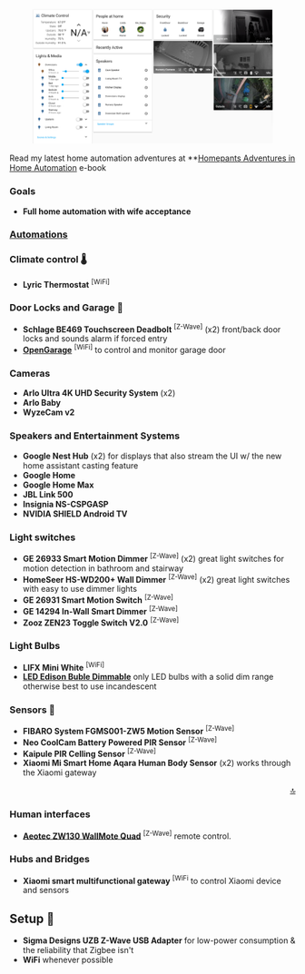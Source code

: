 
<div align="center">
    <figure>
        <div>
            <img src="www/screenshots/home.png" alt="Home" title="Home" width="700">
        </div>
    </figure>
</div>

Read my latest home automation adventures at **[Homepants Adventures in Home Automation](https://docs.google.com/document/d/1an2jVSSL7772mU4Qr8294ZOcDxZYYJWXSviaB68ECYs/edit?usp=sharing) e-book


### Goals 
- **Full home automation with wife acceptance**

### [Automations](https://automations.yaml)


### Climate control 🌡
- **Lyric Thermostat** <sup>[WiFi]</sup> 

### Door Locks and Garage 👮
- **Schlage BE469 Touchscreen Deadbolt** <sup>[Z-Wave]</sup> (x2) front/back door locks and sounds alarm if forced entry
- **[OpenGarage](https://opengarage.io/)** <sup>[WiFi]</sup> to control and monitor garage door 

### Cameras
- **Arlo Ultra 4K UHD Security System** (x2)
- **Arlo Baby** 
- **WyzeCam v2**

### Speakers and Entertainment Systems 
- **Google Nest Hub** (x2) for displays that also stream the UI w/ the new home assistant casting feature 
- **Google Home**  
- **Google Home Max**
- **JBL Link 500**  
- **Insignia NS-CSPGASP** 
- **NVIDIA SHIELD Android TV**

### Light switches
- **GE 26933 Smart Motion Dimmer** <sup>[Z-Wave]</sup> (x2) great light switches for motion detection in bathroom and stairway 
- **HomeSeer HS-WD200+ Wall Dimmer** <sup>[Z-Wave]</sup> (x2) great light switches with easy to use dimmer lights
- **GE 26931 Smart Motion Switch** <sup>[Z-Wave]</sup> 
- **GE 14294 In-Wall Smart Dimmer** <sup>[Z-Wave]</sup> 
- **Zooz ZEN23 Toggle Switch V2.0** <sup>[Z-Wave]</sup>

### Light Bulbs
- **LIFX Mini White** <sup>[WiFi]</sup>
- **[LED Edison Buble Dimmable](https://www.amazon.com/gp/product/B07D49R3KT)** only LED bulbs with a solid dim range otherwise best to use incandescent 

### Sensors 📡
- **FIBARO System FGMS001-ZW5 Motion Sensor** <sup>[Z-Wave]</sup>
- **Neo CoolCam Battery Powered PIR Sensor** <sup>[Z-Wave]</sup>
- **Kaipule PIR Celling Sensor** <sup>[Z-Wave]</sup>
- **Xiaomi Mi Smart Home Aqara Human Body Sensor** (x2) works through the Xiaomi gateway 

<p align="right"><a href="#top" title="Back to top">🔝</a></p>

### Human interfaces 
- **[Aeotec ZW130 WallMote Quad](https://www.youtube.com/watch?v=5Vc1Ift7ND8)** <sup>[Z-Wave]</sup> remote control.

### Hubs and Bridges
- **Xiaomi smart multifunctional gateway** <sup>[WiFi</sup> to control Xiaomi device and sensors 

## Setup 🔩
- **Sigma Designs UZB Z-Wave USB Adapter** for low-power consumption & the reliability that Zigbee isn't
- **WiFi** whenever possible
